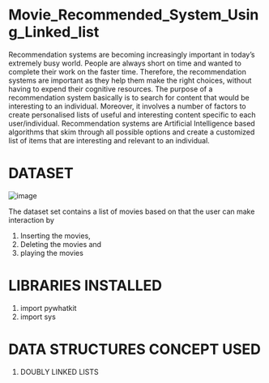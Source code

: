 # Movie_Recommended_System_Using_Linked_list
Recommendation systems are becoming increasingly important in today’s extremely busy world. People are always short on time and wanted to complete their work on the faster time. Therefore, the recommendation systems are important as they help them make the right choices, without having to expend their cognitive resources.
The purpose of a recommendation system basically is to search for content that would be interesting to an individual. Moreover, it involves a number of factors to create personalised lists of useful and interesting content specific to each user/individual. Recommendation systems are Artificial Intelligence based algorithms that skim through all possible options and create a customized list of items that are interesting and relevant to an individual.

# DATASET

![image](https://user-images.githubusercontent.com/82249340/213220435-6737e0e3-4cf5-4943-aa34-4d179680117f.png)

The dataset set contains a list of movies based on that the user can make interaction by 
1. Inserting the movies,
2. Deleting the movies and 
3. playing the movies

# LIBRARIES INSTALLED
1.  import pywhatkit
2.  import sys

# DATA STRUCTURES CONCEPT USED
1. DOUBLY LINKED LISTS

